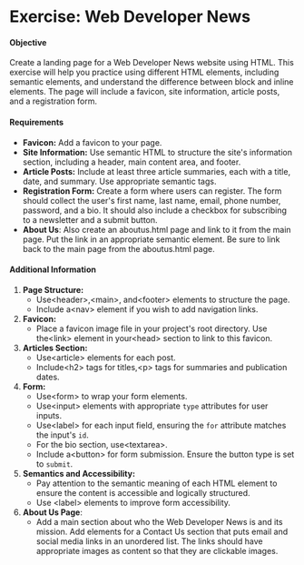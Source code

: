 # Exercise: Web Developer News

#### Objective

Create a landing page for a Web Developer News website using HTML. This exercise will help you practice using different HTML elements, including semantic elements, and understand the difference between block and inline elements. The page will include a favicon, site information, article posts, and a registration form.

#### Requirements

- **Favicon:** Add a favicon to your page.
- **Site Information:** Use semantic HTML to structure the site's information section, including a header, main content area, and footer.
- **Article Posts:** Include at least three article summaries, each with a title, date, and summary. Use appropriate semantic tags.
- **Registration Form:** Create a form where users can register. The form should collect the user's first name, last name, email, phone number, password, and a bio. It should also include a checkbox for subscribing to a newsletter and a submit button.
- **About Us**: Also create an aboutus.html page and link to it from the main page. Put the link in an appropriate semantic element. Be sure to link back to the main page from the aboutus.html page.

#### Additional Information

1. **Page Structure:**
   - Use\<header>,\<main>, and\<footer> elements to structure the page.
   - Include a\<nav> element if you wish to add navigation links.
2. **Favicon:**
   - Place a favicon image file in your project's root directory. Use the\<link> element in your\<head> section to link to this favicon.
3. **Articles Section:**
   - Use\<article> elements for each post.
   - Include\<h2> tags for titles,\<p> tags for summaries and publication dates.
4. **Form:**
   - Use\<form> to wrap your form elements.
   - Use\<input> elements with appropriate `type` attributes for user inputs.
   - Use\<label> for each input field, ensuring the `for` attribute matches the input's `id`.
   - For the bio section, use\<textarea>.
   - Include a\<button> for form submission. Ensure the button type is set to `submit`.
5. **Semantics and Accessibility:**
   - Pay attention to the semantic meaning of each HTML element to ensure the content is accessible and logically structured.
   - Use \<label> elements to improve form accessibility.
6. **About Us Page**: 
   - Add a main section about who the Web Developer News is and its mission. Add elements for a Contact Us section that puts email and social media links in an unordered list. The links should have appropriate images as content so that they are clickable images.